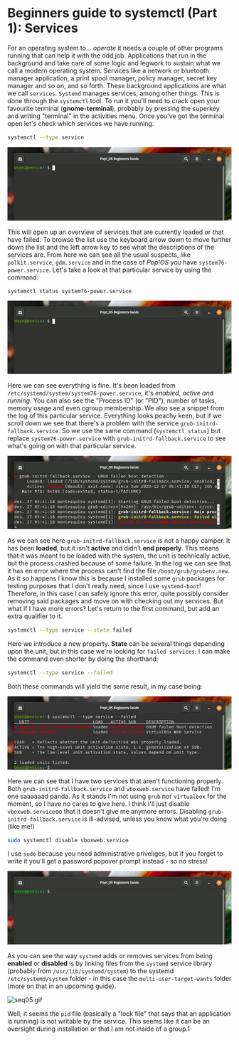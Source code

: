 # Beginners guide to systemctl (Part 1): Services

For an operating system to... *operate* it needs a couple of other programs running that can help it with the odd job. Applications that run in the background and take care of some logic and legwork to sustain what we call a modern operating system. Services like a network or bluetooth manager application, a print spool manager, policy manager, secret key manager and so on, and so forth. These background applications are what we call `services`.  `Systemd` manages services, among other things. This is done through the `systemctl` tool. To run it you'll need to crack open your favourite terminal (**gnome-terminal**), probably by pressing the superkey and writing "terminal" in the activities menu. Once you've got the terminal open let's check which services we have running.

```bash
systemctl --type service
```

![seq01.gif](../../dist/assets/seq01.gif)

This will open up an overview of services that are currently loaded or that have failed. To browse the list use the keyboard arrow down to move further down the list and the left arrow key to see what the descriptions of the services are. From here we can see all the usual suspects, like `polkit.service`, `gdm.service` and in the case of *Pop!_OS_* you have `system76-power.service`. Let's take a look at that particular service by using the command:

```bash
systemctl status system76-power.service
```

![seq02.gif](../../dist/assets/seq02.gif)

Here we can see everything is fine. It's been loaded from `/etc/systemd/system/system76-power.service`, it's *enabled*, *active* *and* *running*. You can also see the "Process ID" (or "PID"), number of tasks, memory usage and even cgroup membership. We also see a snippet from the log of this particular service. Everything looks peachy keen, but if we scroll down we see that there's a problem with the service `grub-initrd-fallback.service`.  So we use the same command (`systemctl status`) but replace `system76-power.service` with `grub-initrd-fallback.service` to see what's going on with that particular service.

![seq03.gif](../../dist/assets/seq03.gif)

As we can see here `grub-initrd-fallback.service` is not a happy camper. It has been **loaded**, but it isn't **active** and didn't **end properly**. This means that it was meant to be loaded with the system, the unit is technically active, but the process crashed because of some failure. In the log we can see that it has en error where the process can't find the file `/boot/grub/grubenv.new`. As it so happens I know this is because I installed some `grub` packages for testing purposes that I don't really need, since I use `systemd-boot`! Therefore, in this case I can safely ignore this error, quite possibly consider removing said packages and move on with checking out my services. But what if I have more errors? Let's return to the first command, but add an extra qualifier to it.

```bash
systemctl --type service --state failed
```

Here we introduce a new property. **State** can be several things depending upon the unit, but in this case we're looking for `failed services`. I can make the command even shorter by doing the shorthand:

```bash
systemctl --type service --failed
```

Both these commands will yield the same result, in my case being:

![scrnsht01.png](../../dist/assets/scrnsht01.png)

Here we can see that I have two services that aren't functioning properly. Both `grub-initrd-fallback.service` and `vboxweb.service` have failed! I'm one saaaaaad panda. As it stands I'm not using `grub` nor `virtualbox` for the moment, so I have no cares to give here. I think I'll just disable `vboxweb.service`so that it doesn't give me anymore errors. Disabling `grub-initrd-fallback.service` is ill-advised, unless you know what you're doing (like me!)

```bash
sudo systemctl disable vboxweb.service
```

I use `sudo` because you need administrative priveliges, but if you forget to write it you'll get a password popover prompt instead - so no stress!

![seq04.gif](../../dist/assets/seq04.gif)

As you can see the way `systemd` adds or removes services from being **enabled** or **disabled** is by linking files from the `systemd` service library (probably from `/usr/lib/systemd/system`) to the systemd `/etc/systemd/system` folder - in this case the `multi-user-target-wants` folder (more on that in an upcoming guide).

![seq05.gif](/home/thorhop/Documents/Pop!_Planet/pop-guide/dist/assets/seq05.gif)

Well, it seems the `pid` file (basically a "lock file" that says that an application is running) is not writable by the service. This seems like it can be an oversight during installation or that I am not inside of a group.1
